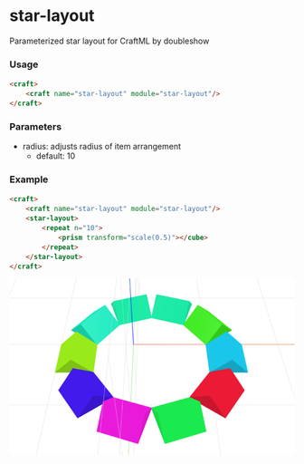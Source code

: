 # star-layout
Parameterized star layout for CraftML by doubleshow

### Usage
```html
<craft>
    <craft name="star-layout" module="star-layout"/>
</craft>
```

### Parameters
- radius: adjusts radius of item arrangement
    - default: 10

### Example
```html
<craft>
    <craft name="star-layout" module="star-layout"/>
    <star-layout>
        <repeat n="10">
            <prism transform="scale(0.5)"></cube>
        </repeat>
    </star-layout>
</craft>
```

![example](example.png)

